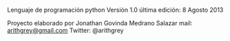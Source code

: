Lenguaje de programación python 
Versión 1.0
última edición: 8 Agosto 2013

Proyecto elaborado por 
Jonathan Govinda  Medrano Salazar
mail: arithgrey@gmail.com
Twitter: @arithgrey
